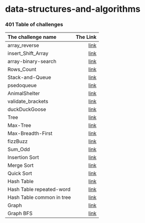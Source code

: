 # data-structures-and-algorithms

### 401 Table of challenges

| The challenge name        |                                                                   The Link |
|:--------------------------|---------------------------------------------------------------------------:|
| array_reverse             |                                                   [link](./array-reverse/) | 
| insert_Shift_Array        |                                                [link](./insertShiftArray/) | 
| array-binary-search       |                                             [link](./array-binary-search/) | 
| Rows_Count                |                                              [link](./2D-Array-Row-Count/) | 
| Stack-and-Queue           |                       [link](./stack-and-queue/app/src/main/java/com/pkg/) | 
| psedoqueue                |            [link](./stack-and-queue/app/src/main/java/com/pkg/psedoqueue/) | 
| AnimalShelter             |         [link](./stack-and-queue/app/src/main/java/com/pkg/AnimalShelter/) |
| validate_brackets	        |      [link](./stack-and-queue/app/src/main/java/com/pkg/validatebrackets/) | 
| duckDuckGoose             |         [link](./stack-and-queue/app/src/main/java/com/pkg/duckDuckGoose/) | 
| Tree                      |                              [link](./Tree/app/src/main/java/com/pkg/tree) | 
| Max-Tree                  |           [link](./Tree/app/src/main/java/com/pkg/tree/Tree-max/README.md) | 
| Max-Breadth-First         | [link](./Tree/app/src/main/java/com/pkg/tree/Tree-breadth-first/README.md) |
| fizzBuzz                  |           [link](./Tree/app/src/main/java/com/pkg/tree/fizzBuzz/README.md) | 
| Sum_Odd                   |            [link](./Tree/app/src/main/java/com/pkg/tree/Sum_Odd/README.md) | 
| Insertion Sort            |                                          [link](./InsertionSort/Readme.md) | 
| Merge Sort                |                                           [link](./Merge%20Sort/README.md) |
| Quick Sort                |                                             [link](./Quick_Sort/README.md) |
| Hash Table                |                                                        [link](./HashTable) |
| Hash Table repeated-word  |                                            [link](./HashTable/README31.md) |
| Hash Table common in tree |                                            [link](./HashTable/README32.md) |
| Graph                     |                                                  [link](./Graph/README.md) |
| Graph  BFS                |                                                 [link](./Graph/README36.md) |






